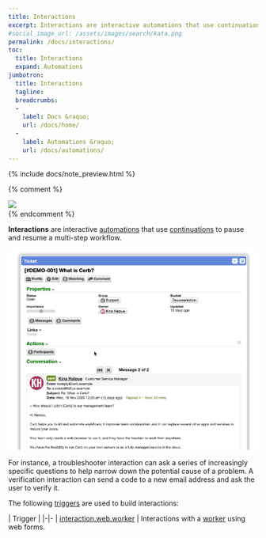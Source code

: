 ```yaml
---
title: Interactions
excerpt: Interactions are interactive automations that use continuations to pause and resume a multi-step workflow.
#social_image_url: /assets/images/search/kata.png
permalink: /docs/interactions/
toc:
  title: Interactions
  expand: Automations
jumbotron:
  title: Interactions
  tagline: 
  breadcrumbs:
  -
    label: Docs &raquo;
    url: /docs/home/
  -
    label: Automations &raquo;
    url: /docs/automations/
---
```


{% include docs/note_preview.html %}

{% comment %}
<div class="cerb-screenshot">
<img src="{{page.social_image_url}}" class="screenshot">
</div>
{% endcomment %}

**Interactions** are interactive [automations](/docs/automations/) that use [continuations](/docs/automations/#continuations) to pause and resume a multi-step workflow.

<div class="cerb-screenshot">
<img src="/assets/images/docs/automations/triggers/interaction.web.worker/interactions-participants.gif" class="screenshot">
</div>

For instance, a troubleshooter interaction can ask a series of increasingly specific questions to help narrow down the potential cause of a problem. A verification interaction can send a code to a new email address and ask the user to verify it.

The following [triggers](/docs/automations/#triggers) are used to build interactions:

| Trigger | 
|-|-
| [interaction.web.worker](/docs/automations/triggers/interaction.web.worker/) | Interactions with a [worker](/docs/workers/) using web forms.

